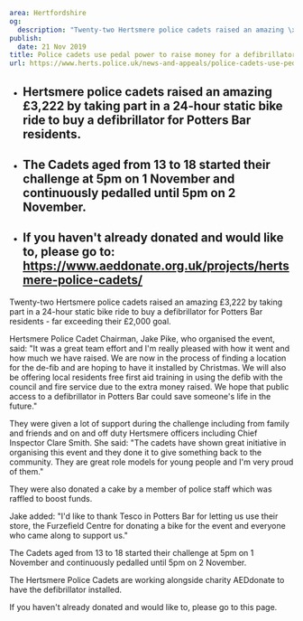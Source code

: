 ```yaml
area: Hertfordshire
og:
  description: "Twenty-two Hertsmere police cadets raised an amazing \xA33,222 by taking part in a 24-hour static bike ride to buy a defibrillator for Potters Bar residents \u2013 far exceeding their \xA32,000 goal."
publish:
  date: 21 Nov 2019
title: Police cadets use pedal power to raise money for a defibrillator for Potters Bar
url: https://www.herts.police.uk/news-and-appeals/police-cadets-use-pedal-power-to-raise-money-for-a-defibrillator-for-potters-bar-1043j
```

* ## Hertsmere police cadets raised an amazing £3,222 by taking part in a 24-hour static bike ride to buy a defibrillator for Potters Bar residents.

 * ## The Cadets aged from 13 to 18 started their challenge at 5pm on 1 November and continuously pedalled until 5pm on 2 November.

 * ## If you haven't already donated and would like to, please go to: https://www.aeddonate.org.uk/projects/hertsmere-police-cadets/

Twenty-two Hertsmere police cadets raised an amazing £3,222 by taking part in a 24-hour static bike ride to buy a defibrillator for Potters Bar residents - far exceeding their £2,000 goal.

Hertsmere Police Cadet Chairman, Jake Pike, who organised the event, said: "It was a great team effort and I'm really pleased with how it went and how much we have raised. We are now in the process of finding a location for the de-fib and are hoping to have it installed by Christmas. We will also be offering local residents free first aid training in using the defib with the council and fire service due to the extra money raised. We hope that public access to a defibrillator in Potters Bar could save someone's life in the future."

They were given a lot of support during the challenge including from family and friends and on and off duty Hertsmere officers including Chief Inspector Clare Smith. She said: "The cadets have shown great initiative in organising this event and they done it to give something back to the community. They are great role models for young people and I'm very proud of them."

They were also donated a cake by a member of police staff which was raffled to boost funds.

Jake added: "I'd like to thank Tesco in Potters Bar for letting us use their store, the Furzefield Centre for donating a bike for the event and everyone who came along to support us."

The Cadets aged from 13 to 18 started their challenge at 5pm on 1 November and continuously pedalled until 5pm on 2 November.

The Hertsmere Police Cadets are working alongside charity AEDdonate to have the defibrillator installed.

If you haven't already donated and would like to, please go to this page.
